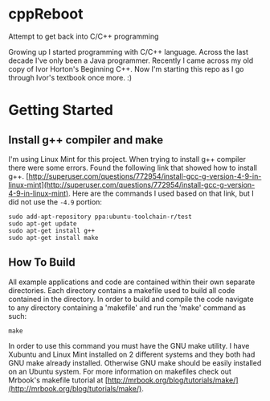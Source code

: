 # cppReboot
Attempt to get back into C/C++ programming

Growing up I started programming with C/C++ language. Across the last decade I've only been a Java programmer. Recently I came across my old copy of Ivor Horton's Beginning C++. Now I'm starting this repo as I go through Ivor's textbook once more. :)

# Getting Started
## Install g++ compiler and make
I'm using Linux Mint for this project. When trying to install g++ compiler there were some errors. Found the following link that showed how to install g++. [http://superuser.com/questions/772954/install-gcc-g-version-4-9-in-linux-mint](http://superuser.com/questions/772954/install-gcc-g-version-4-9-in-linux-mint).
Here are the commands I used based on that link, but I did not use the `-4.9` portion:
```shell
sudo add-apt-repository ppa:ubuntu-toolchain-r/test
sudo apt-get update
sudo apt-get install g++
sudo apt-get install make
```
## How To Build
All example applications and code are contained within their own separate directories. Each directory contains a makefile used to build all code contained in the directory. In order to build and compile the code navigate to any directory containing a 'makefile' and run the 'make' command as such:
```shell
make
```
In order to use this command you must have the GNU make utility. I have Xubuntu and Linux Mint installed on 2 different systems and they both had GNU make already installed. Otherwise GNU make should be easily installed on an Ubuntu system. For more information on makefiles check out Mrbook's makefile tutorial at [http://mrbook.org/blog/tutorials/make/](http://mrbook.org/blog/tutorials/make/).
